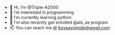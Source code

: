 - 👋 Hi, I’m @Triple-A2000
- 👀 I’m interested in programming
- 🌱 I’m currently learning python
- 💞️ I'm also recently got enrolled @alx_se program
- 📫 You can reach me @ boyeayomide@gmail.com

<!---
Triple-A2000/Triple-A2000 is a ✨ special ✨ repository because its `README.md` (this file) appears on your GitHub profile.
You can click the Preview link to take a look at your changes.
--->
